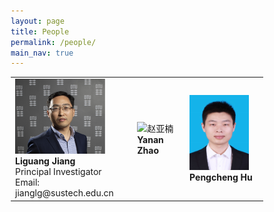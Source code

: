 ```yaml
---
layout: page
title: People
permalink: /people/
main_nav: true
---
```


<style>
* {
  box-sizing: border-box;
}

/* Create two equal columns that floats next to each other */
.column {
  float: left;
  width: 50%;
  padding: 10px;
  /*height: 300px;  Should be removed. Only for demonstration */
}

/* Clear floats after the columns */
.row:after {
  content: "";
  display: table;
  clear: both;
}
</style>


<table cellspacing="2" cellpadding="2">
  <tr>
    <td><img src="/assets/Liguang.jpg" alt="姜丽光" style="width:144px;height:120px;"> <b>Liguang Jiang</b> <br>Principal Investigator<br> Email: jianglg@sustech.edu.cn</td>
    <td><img src="/assets/Yanan.jpg" alt="赵亚楠" style="width:95px;height:120px;"> <b>Yanan Zhao</b><br><Research Asistant></td>
    <td><img src="/assets/Pengcheng.jpg" alt="胡鹏程" style="width:95px;height:120px;"> <b>Pengcheng Hu</b><br><Research Asistant></td>
  </tr>

</table>

